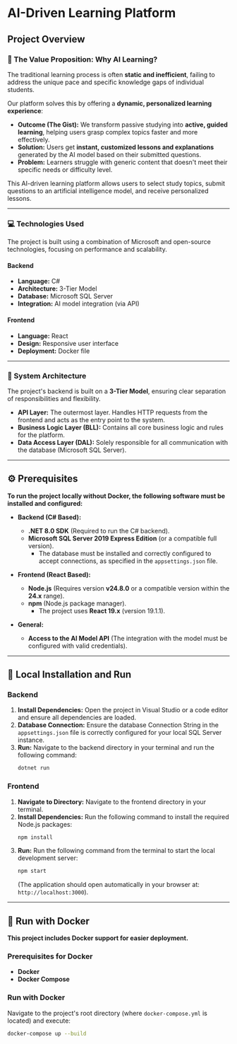# AI-Driven Learning Platform

## Project Overview

### 🎯 The Value Proposition: Why AI Learning?

The traditional learning process is often **static and inefficient**, failing to address the unique pace and specific knowledge gaps of individual students.

Our platform solves this by offering a **dynamic, personalized learning experience**:

* **Outcome (The Gist):** We transform passive studying into **active, guided learning**, helping users grasp complex topics faster and more effectively.
* **Solution:** Users get **instant, customized lessons and explanations** generated by the AI model based on their submitted questions.
* **Problem:** Learners struggle with generic content that doesn't meet their specific needs or difficulty level.

This AI-driven learning platform allows users to select study topics, submit questions to an artificial intelligence model, and receive personalized lessons.

---

### 💻 Technologies Used

The project is built using a combination of Microsoft and open-source technologies, focusing on performance and scalability.

#### Backend
* **Language:** C#
* **Architecture:** 3-Tier Model
* **Database:** Microsoft SQL Server
* **Integration:** AI model integration (via API)

#### Frontend
* **Language:** React
* **Design:** Responsive user interface
* **Deployment:** Docker file

---

### 🧱 System Architecture

The project's backend is built on a **3-Tier Model**, ensuring clear separation of responsibilities and flexibility.

* **API Layer:** The outermost layer. Handles HTTP requests from the frontend and acts as the entry point to the system.
* **Business Logic Layer (BLL):** Contains all core business logic and rules for the platform.
* **Data Access Layer (DAL):** Solely responsible for all communication with the database (Microsoft SQL Server).

---

## ⚙️ Prerequisites

**To run the project locally without Docker, the following software must be installed and configured:**

* **Backend (C# Based):**
    * **.NET 8.0 SDK** (Required to run the C# backend).
    * **Microsoft SQL Server 2019 Express Edition** (or a compatible full version).
        * The database must be installed and correctly configured to accept connections, as specified in the `appsettings.json` file.

* **Frontend (React Based):**
    * **Node.js** (Requires version **v24.8.0** or a compatible version within the **24.x** range).
    * **npm** (Node.js package manager).
        * The project uses **React 19.x** (version 19.1.1).

* **General:**
    * **Access to the AI Model API** (The integration with the model must be configured with valid credentials).

---

## 🚀 Local Installation and Run

### Backend

1.  **Install Dependencies:** Open the project in Visual Studio or a code editor and ensure all dependencies are loaded.
2.  **Database Connection:** Ensure the database Connection String in the `appsettings.json` file is correctly configured for your local SQL Server instance.
3.  **Run:** Navigate to the backend directory in your terminal and run the following command:
    ```bash
    dotnet run
    ```

### Frontend

1.  **Navigate to Directory:** Navigate to the frontend directory in your terminal.
2.  **Install Dependencies:** Run the following command to install the required Node.js packages:
    ```bash
    npm install
    ```
3.  **Run:** Run the following command from the terminal to start the local development server:
    ```bash
    npm start
    ```
    (The application should open automatically in your browser at: `http://localhost:3000`).

---

## 🐳 Run with Docker

**This project includes Docker support for easier deployment.**

### Prerequisites for Docker

* **Docker**
* **Docker Compose**

### Run with Docker

Navigate to the project's root directory (where `docker-compose.yml` is located) and execute:

```bash
docker-compose up --build
